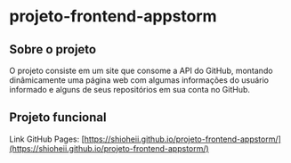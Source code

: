 # projeto-frontend-appstorm

## Sobre o projeto
O projeto consiste em um site que consome a API do GitHub, montando dinâmicamente uma página web com algumas informações do usuário informado e alguns de seus repositórios em sua conta no GitHub.

## Projeto funcional
Link GitHub Pages: [https://shioheii.github.io/projeto-frontend-appstorm/](https://shioheii.github.io/projeto-frontend-appstorm/)
